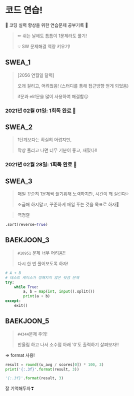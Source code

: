 # 코드 연습!

🌸 코딩 실력 향상을 위한 연습문제 공부기록 🌸

> ✏ 쉬는 날에도 틈틈이 1문제라도 풀기!
>
> 💡 SW 문제해결 역량 키우기!



## SWEA_1

> [2056 연월일 달력]
>
> 오래 걸리고, 어려웠음!
> (스터디를 통해 접근방향 얻게 되었음)
>
> if문과 elif문을 많이 사용하여 해결함😖

### 2021년 02월 01일: 1회독 완료 💞



## SWEA_2

> 1단계보다는 확실히 어렵지만,
>
> 막상 풀리고 나면 너무 기분이 좋고, 재밌다!!

### 2021년 02월 28일: 1회독 완료 💞



## SWEA_3

> 매일 꾸준히 1문제씩 풀기위해 노력하지만, 시간이 꽤 걸린다💦
>
> 조급해 하지말고, 꾸준하게 매일 푸는 것을 목표로 하자💪



> 역정렬

```python
.sort(reverse=True)
```



## BAEKJOON_3

>`#10951` 문제 너무 어려움!!
>
>다시 한 번 풀어보도록 하자!

```python
# A + B
# 테스트 케이스가 정해지지 않은 덧셈 문제
try:
    while True:
        a, b = map(int, input().split())
        print(a + b)
except:
    exit()    
```



## BAEKJOON_5

>`#4344`문제 주의!
>
>반올림 하고 나서 소수점 아래 '0'도 출력하기 살펴보자!!

=> format 사용!

```python
result = round((u_avg / scores[0]) * 100, 3)
print('{:.3f}'.format(result, 3))
```

```python
'{:.3f}'.format(result, 3)
```

잘 기억해두자❣